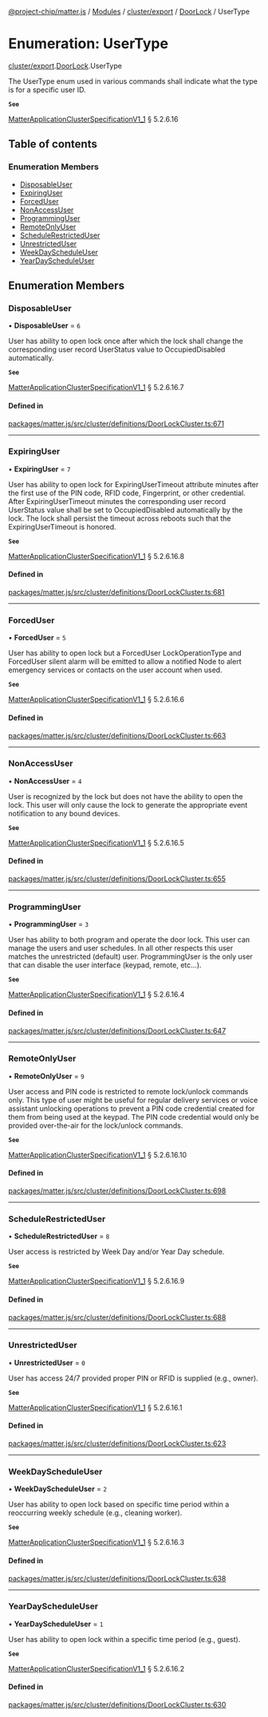 [@project-chip/matter.js](../README.md) / [Modules](../modules.md) / [cluster/export](../modules/cluster_export.md) / [DoorLock](../modules/cluster_export.DoorLock.md) / UserType

# Enumeration: UserType

[cluster/export](../modules/cluster_export.md).[DoorLock](../modules/cluster_export.DoorLock.md).UserType

The UserType enum used in various commands shall indicate what the type is for a specific user ID.

**`See`**

[MatterApplicationClusterSpecificationV1_1](../interfaces/spec_export.MatterApplicationClusterSpecificationV1_1.md) § 5.2.6.16

## Table of contents

### Enumeration Members

- [DisposableUser](cluster_export.DoorLock.UserType.md#disposableuser)
- [ExpiringUser](cluster_export.DoorLock.UserType.md#expiringuser)
- [ForcedUser](cluster_export.DoorLock.UserType.md#forceduser)
- [NonAccessUser](cluster_export.DoorLock.UserType.md#nonaccessuser)
- [ProgrammingUser](cluster_export.DoorLock.UserType.md#programminguser)
- [RemoteOnlyUser](cluster_export.DoorLock.UserType.md#remoteonlyuser)
- [ScheduleRestrictedUser](cluster_export.DoorLock.UserType.md#schedulerestricteduser)
- [UnrestrictedUser](cluster_export.DoorLock.UserType.md#unrestricteduser)
- [WeekDayScheduleUser](cluster_export.DoorLock.UserType.md#weekdayscheduleuser)
- [YearDayScheduleUser](cluster_export.DoorLock.UserType.md#yeardayscheduleuser)

## Enumeration Members

### DisposableUser

• **DisposableUser** = ``6``

User has ability to open lock once after which the lock shall change the corresponding user record
UserStatus value to OccupiedDisabled automatically.

**`See`**

[MatterApplicationClusterSpecificationV1_1](../interfaces/spec_export.MatterApplicationClusterSpecificationV1_1.md) § 5.2.6.16.7

#### Defined in

[packages/matter.js/src/cluster/definitions/DoorLockCluster.ts:671](https://github.com/project-chip/matter.js/blob/e87b236f/packages/matter.js/src/cluster/definitions/DoorLockCluster.ts#L671)

___

### ExpiringUser

• **ExpiringUser** = ``7``

User has ability to open lock for ExpiringUserTimeout attribute minutes after the first use of the PIN code,
RFID code, Fingerprint, or other credential. After ExpiringUserTimeout minutes the corresponding user record
UserStatus value shall be set to OccupiedDisabled automatically by the lock. The lock shall persist the
timeout across reboots such that the ExpiringUserTimeout is honored.

**`See`**

[MatterApplicationClusterSpecificationV1_1](../interfaces/spec_export.MatterApplicationClusterSpecificationV1_1.md) § 5.2.6.16.8

#### Defined in

[packages/matter.js/src/cluster/definitions/DoorLockCluster.ts:681](https://github.com/project-chip/matter.js/blob/e87b236f/packages/matter.js/src/cluster/definitions/DoorLockCluster.ts#L681)

___

### ForcedUser

• **ForcedUser** = ``5``

User has ability to open lock but a ForcedUser LockOperationType and ForcedUser silent alarm will be emitted
to allow a notified Node to alert emergency services or contacts on the user account when used.

**`See`**

[MatterApplicationClusterSpecificationV1_1](../interfaces/spec_export.MatterApplicationClusterSpecificationV1_1.md) § 5.2.6.16.6

#### Defined in

[packages/matter.js/src/cluster/definitions/DoorLockCluster.ts:663](https://github.com/project-chip/matter.js/blob/e87b236f/packages/matter.js/src/cluster/definitions/DoorLockCluster.ts#L663)

___

### NonAccessUser

• **NonAccessUser** = ``4``

User is recognized by the lock but does not have the ability to open the lock. This user will only cause the
lock to generate the appropriate event notification to any bound devices.

**`See`**

[MatterApplicationClusterSpecificationV1_1](../interfaces/spec_export.MatterApplicationClusterSpecificationV1_1.md) § 5.2.6.16.5

#### Defined in

[packages/matter.js/src/cluster/definitions/DoorLockCluster.ts:655](https://github.com/project-chip/matter.js/blob/e87b236f/packages/matter.js/src/cluster/definitions/DoorLockCluster.ts#L655)

___

### ProgrammingUser

• **ProgrammingUser** = ``3``

User has ability to both program and operate the door lock. This user can manage the users and user
schedules. In all other respects this user matches the unrestricted (default) user. ProgrammingUser is the
only user that can disable the user interface (keypad, remote, etc…).

**`See`**

[MatterApplicationClusterSpecificationV1_1](../interfaces/spec_export.MatterApplicationClusterSpecificationV1_1.md) § 5.2.6.16.4

#### Defined in

[packages/matter.js/src/cluster/definitions/DoorLockCluster.ts:647](https://github.com/project-chip/matter.js/blob/e87b236f/packages/matter.js/src/cluster/definitions/DoorLockCluster.ts#L647)

___

### RemoteOnlyUser

• **RemoteOnlyUser** = ``9``

User access and PIN code is restricted to remote lock/unlock commands only. This type of user might be
useful for regular delivery services or voice assistant unlocking operations to prevent a PIN code
credential created for them from being used at the keypad. The PIN code credential would only be provided
over-the-air for the lock/unlock commands.

**`See`**

[MatterApplicationClusterSpecificationV1_1](../interfaces/spec_export.MatterApplicationClusterSpecificationV1_1.md) § 5.2.6.16.10

#### Defined in

[packages/matter.js/src/cluster/definitions/DoorLockCluster.ts:698](https://github.com/project-chip/matter.js/blob/e87b236f/packages/matter.js/src/cluster/definitions/DoorLockCluster.ts#L698)

___

### ScheduleRestrictedUser

• **ScheduleRestrictedUser** = ``8``

User access is restricted by Week Day and/or Year Day schedule.

**`See`**

[MatterApplicationClusterSpecificationV1_1](../interfaces/spec_export.MatterApplicationClusterSpecificationV1_1.md) § 5.2.6.16.9

#### Defined in

[packages/matter.js/src/cluster/definitions/DoorLockCluster.ts:688](https://github.com/project-chip/matter.js/blob/e87b236f/packages/matter.js/src/cluster/definitions/DoorLockCluster.ts#L688)

___

### UnrestrictedUser

• **UnrestrictedUser** = ``0``

User has access 24/7 provided proper PIN or RFID is supplied (e.g., owner).

**`See`**

[MatterApplicationClusterSpecificationV1_1](../interfaces/spec_export.MatterApplicationClusterSpecificationV1_1.md) § 5.2.6.16.1

#### Defined in

[packages/matter.js/src/cluster/definitions/DoorLockCluster.ts:623](https://github.com/project-chip/matter.js/blob/e87b236f/packages/matter.js/src/cluster/definitions/DoorLockCluster.ts#L623)

___

### WeekDayScheduleUser

• **WeekDayScheduleUser** = ``2``

User has ability to open lock based on specific time period within a reoccurring weekly schedule (e.g.,
cleaning worker).

**`See`**

[MatterApplicationClusterSpecificationV1_1](../interfaces/spec_export.MatterApplicationClusterSpecificationV1_1.md) § 5.2.6.16.3

#### Defined in

[packages/matter.js/src/cluster/definitions/DoorLockCluster.ts:638](https://github.com/project-chip/matter.js/blob/e87b236f/packages/matter.js/src/cluster/definitions/DoorLockCluster.ts#L638)

___

### YearDayScheduleUser

• **YearDayScheduleUser** = ``1``

User has ability to open lock within a specific time period (e.g., guest).

**`See`**

[MatterApplicationClusterSpecificationV1_1](../interfaces/spec_export.MatterApplicationClusterSpecificationV1_1.md) § 5.2.6.16.2

#### Defined in

[packages/matter.js/src/cluster/definitions/DoorLockCluster.ts:630](https://github.com/project-chip/matter.js/blob/e87b236f/packages/matter.js/src/cluster/definitions/DoorLockCluster.ts#L630)
